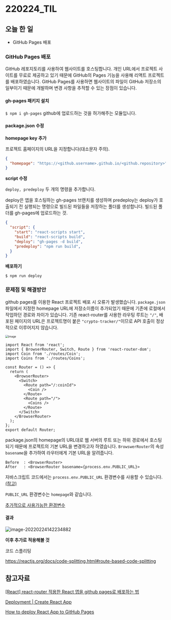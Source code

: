 # 220224_TIL

## 오늘 한 일

- GitHub Pages 배포



### GitHub Pages 배포

GitHub 레포지토리를 사용하여 웹사이트를 호스팅합니다. 개인 URL에서 프로젝트 사이트를 무료로 제공하고 있기 때문에 GitHub의 Pages 기능을 사용해 리액트 프로젝트를 배포하였습니다. GitHub Pages를 사용하면 웹사이트의 파일이 GitHub 저장소의 일부이기 때문에 개발하며 변경 사항을 추적할 수 있는 장점이 있습니다.

#### gh-pages 패키지 설치

`$ npm i gh-pages` github에 업로드하는 것을 허가해주는 모듈입니다.



#### package.json 수정

**homepage key 추가**

프로젝트 홈페이지의 URL을 지정합니다(대소문자 주의).

```json
{
  "homepage": "https://<github.username>.github.io/<github.repository>"
}
```

**script 수정**

`deploy, predeploy` 두 개의 명령을 추가합니다.

deploy은 앱을 호스팅하는 gh-pages 브랜치를 생성하며 predeploy는 deploy가 호출되기 전 실행되는 명령으로 빌드된 파일들을 저장하는 폴더를 생성합니다. 빌드된 폴더를 gh-pages에 업로드하는 것.

```json
{
  "script": {
	"start": "react-scripts start",
	"build": "react-scripts build",
	"deploy": "gh-pages -d build",	
	"predeploy": "npm run build",
  }
}
```

**배포하기**

`$ npm run deploy`



### 문제점 및 해결방안

github pages를 이용한 React 프로젝트 배포 시 오류가 발생했습니다. `package.json` 파일에서 지정한 homepage URL에 저장소이름이 추가되었기 때문에 기존에 로컬에서 작업하던 경로와 차이가 있습니다. 기존 react-router를 사용한 라우팅 루트는 `"/"`, 배포된 페이지의 URL은 프로젝트명이 붙은 `"crypto-tracker/"`이므로 API 호출이 정상적으로 이루어지지 않습니다.

<img src="https://user-images.githubusercontent.com/82589401/155476865-904d320e-eba2-4d87-acb0-74c85e7017d6.png" alt="image" style="zoom:60%;" />

```tsx
import React from 'react';
import { BrowserRouter, Switch, Route } from 'react-router-dom';
import Coin from './routes/Coin';
import Coins from './routes/Coins';

const Router = () => {
  return (
    <BrowserRouter>
      <Switch>
        <Route path="/:coinId">
          <Coin />
        </Route>
        <Route path="/">
          <Coins />
        </Route>
      </Switch>
    </BrowserRouter>
  );
};
export default Router;
```

package.json의 homepage의 URL대로 웹 서버의 루트 또는 하위 경로에서 호스팅되기 때문에 프로젝트의 기본 URL을 변경하고자 하였습니다. `BrowswerRouter`의 속성 `basename`을 추가하여 라우터에게 기본 URL을 알려줍니다.

```tsx
Before	: <BrowserRouter>
After	: <BrowserRouter basename={process.env.PUBLIC_URL}>
```

자바스크립트 코드에서는 `process.env.PUBLIC_URL` 환경변수를 사용할 수 있습니다. [(참고)](https://create-react-app.dev/docs/using-the-public-folder/#adding-assets-outside-of-the-module-system) 

`PUBLIC_URL` 환경변수는 `homepage`와 같습니다.

[추가적으로 사용가능한 환경변수](https://create-react-app.dev/docs/advanced-configuration/)

#### 결과

![image-20220224142234882](C:\Users\cs\AppData\Roaming\Typora\typora-user-images\image-20220224142234882.png)



**이후 추가로 적용해볼 것**

코드 스플리팅

https://reactjs.org/docs/code-splitting.html#route-based-code-splitting



## 참고자료

[[React] react-router 적용한 React 앱을 github pages로 배포하는 법](https://medium.com/@_diana_lee/react-react-router-%EC%A0%81%EC%9A%A9%ED%95%9C-react-%EC%95%B1%EC%9D%84-github-pages%EB%A1%9C-%EB%B0%B0%ED%8F%AC%ED%95%98%EB%8A%94-%EB%B2%95-5f6119c6a5d9)

[Deployment | Create React App](https://create-react-app.dev/docs/deployment/#github-pages)

[How to deploy React App to GitHub Pages](https://dev.to/yuribenjamin/how-to-deploy-react-app-in-github-pages-2a1f)

